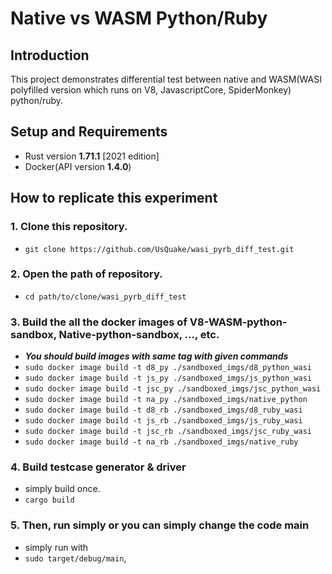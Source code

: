 # Native vs WASM Python/Ruby

 ## Introduction
 
  This project demonstrates differential test between native and WASM(WASI polyfilled version which runs on V8, JavascriptCore, SpiderMonkey) python/ruby.

 ## Setup and Requirements
 
 - Rust version **1.71.1** [2021 edition]
 - Docker(API version **1.4.0**)

 ## How to replicate this experiment
 
 ### 1. Clone this repository.
 
 - ```git clone https://github.com/UsQuake/wasi_pyrb_diff_test.git```

 ### 2. Open the path of repository.

 - ```cd path/to/clone/wasi_pyrb_diff_test```

 ### 3. Build the all the docker images of V8-WASM-python-sandbox, Native-python-sandbox, ..., etc.

 - ***You should build images with same tag with given commands***
 - ```sudo docker image build -t d8_py ./sandboxed_imgs/d8_python_wasi```
 - ```sudo docker image build -t js_py ./sandboxed_imgs/js_python_wasi```
 - ```sudo docker image build -t jsc_py ./sandboxed_imgs/jsc_python_wasi```
 - ```sudo docker image build -t na_py ./sandboxed_imgs/native_python```
 - ```sudo docker image build -t d8_rb ./sandboxed_imgs/d8_ruby_wasi```
 - ```sudo docker image build -t js_rb ./sandboxed_imgs/js_ruby_wasi```
 - ```sudo docker image build -t jsc_rb ./sandboxed_imgs/jsc_ruby_wasi```
 - ```sudo docker image build -t na_rb ./sandboxed_imgs/native_ruby```

 ### 4. Build testcase generator & driver
 - simply build once.
 - ```cargo build```

 ### 5. Then, run simply or you can simply change the code main
 
 - simply run with
 - ```sudo target/debug/main```,
